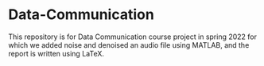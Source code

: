 # Data-Communication

This repository is for Data Communication course project in spring 2022 for which we added noise and denoised an audio file using MATLAB, and the report is written using LaTeX.

